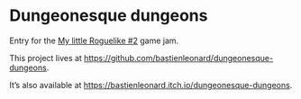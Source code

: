 # Dungeonesque dungeons

Entry for the
[My little Roguelike #2](https://itch.io/jam/mylittleroguelikejam2)
game jam.

This project lives at https://github.com/bastienleonard/dungeonesque-dungeons.

It’s also available at https://bastienleonard.itch.io/dungeonesque-dungeons.

